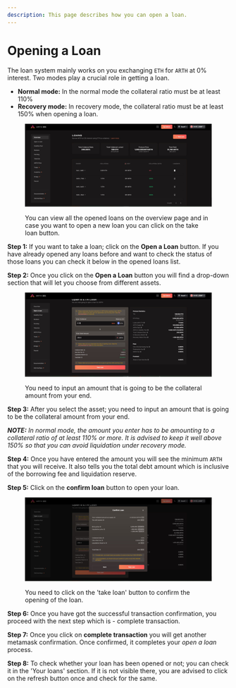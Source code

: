 ```yaml
---
description: This page describes how you can open a loan.
---
```


# Opening a Loan

The loan system mainly works on you exchanging `ETH` for `ARTH` at 0% interest. Two modes play a crucial role in getting a loan.

* **Normal mode:** In the normal mode the collateral ratio must be at least 110%
* **Recovery mode:** In recovery mode, the collateral ratio must be at least 150% when opening a loan.

<figure><img src="../.gitbook/assets/1 overview.jpg" alt=""><figcaption><p>You can view all the opened loans on the overview page and in case you want to open a new loan you can click on the take loan button.</p></figcaption></figure>

**Step 1:** If you want to take a loan; click on the **Open a Loan** button. If you have already opened any loans before and want to check the status of those loans you can check it below in the opened loans list.

**Step 2:** Once you click on the **Open a Loan** button you will find a drop-down section that will let you choose from different assets.&#x20;

<figure><img src="../.gitbook/assets/open loan 1 (1).jpg" alt=""><figcaption><p>You need to input an amount that is going to be the collateral amount from your end.</p></figcaption></figure>

**Step 3:** After you select the asset; you need to input an amount that is going to be the collateral amount from your end.&#x20;

_**NOTE:** In normal mode, the amount you enter has to be amounting to a collateral ratio of at least 110% or more. It is advised to keep it well above 150% so that you can avoid liquidation under recovery mode._

**Step 4:** Once you have entered the amount you will see the minimum `ARTH` that you will receive. It also tells you the total debt amount which is inclusive of the borrowing fee and liquidation reserve.

**Step 5:** Click on the **confirm loan** button to open your loan.

<figure><img src="../.gitbook/assets/open loan 2.jpg" alt=""><figcaption><p>You need to click on the 'take loan' button to confirm the opening of the loan. </p></figcaption></figure>

**Step 6:** Once you have got the successful transaction confirmation, you proceed with the next step which is - complete transaction.

**Step 7:** Once you click on **complete transaction** you will get another metamask confirmation. Once confirmed, it completes your _open a loan_ process.

**Step 8:** To check whether your loan has been opened or not; you can check it in the 'Your loans' section. If it is not visible there, you are advised to click on the refresh button once and check for the same.
